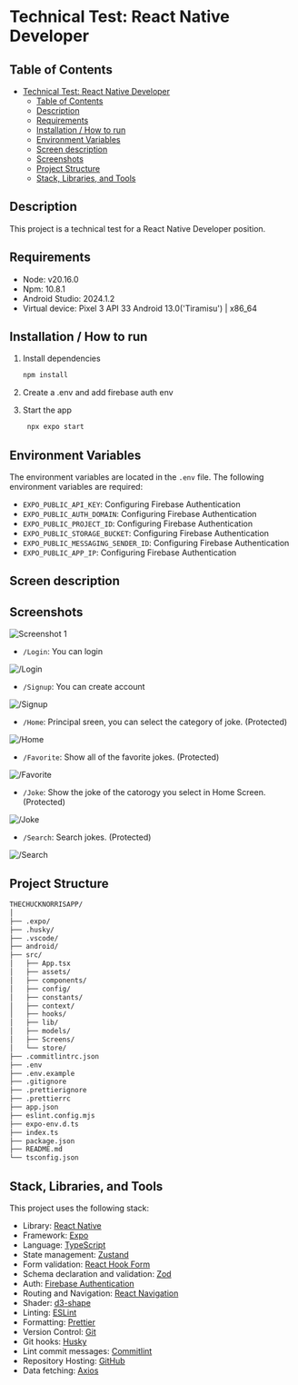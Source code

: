 # Technical Test: React Native Developer

## Table of Contents

- [Technical Test: React Native Developer](#technical-test-react-native-developer)
  - [Table of Contents](#table-of-contents)
  - [Description](#description)
  - [Requirements](#requirements)
  - [Installation / How to run](#installation--how-to-run)
  - [Environment Variables](#environment-variables)
  - [Screen description](#screen-description)
  - [Screenshots](#screenshots)
  - [Project Structure](#project-structure)
  - [Stack, Libraries, and Tools](#stack-libraries-and-tools)

## Description

This project is a technical test for a React Native Developer position.

## Requirements

- Node: v20.16.0
- Npm: 10.8.1
- Android Studio: 2024.1.2
- Virtual device: Pixel 3 API 33 Android 13.0('Tiramisu') | x86_64

## Installation / How to run

1. Install dependencies

   ```bash
   npm install
   ```

2. Create a .env and add firebase auth env

3. Start the app

   ```bash
    npx expo start
   ```

## Environment Variables

The environment variables are located in the `.env` file. The following environment variables are required:

- `EXPO_PUBLIC_API_KEY`: Configuring Firebase Authentication
- `EXPO_PUBLIC_AUTH_DOMAIN`: Configuring Firebase Authentication
- `EXPO_PUBLIC_PROJECT_ID`: Configuring Firebase Authentication
- `EXPO_PUBLIC_STORAGE_BUCKET`: Configuring Firebase Authentication
- `EXPO_PUBLIC_MESSAGING_SENDER_ID`: Configuring Firebase Authentication
- `EXPO_PUBLIC_APP_IP`: Configuring Firebase Authentication

## Screen description

## Screenshots

![Screenshot 1](./public/screen-1.png)

- `/Login`: You can login

![/Login](./doc/login.png)

- `/Signup`: You can create account

![/Signup](./doc/sigup.png)

- `/Home`: Principal sreen, you can select the category of joke. (Protected)

![/Home](./doc/home.png)

- `/Favorite`: Show all of the favorite jokes. (Protected)

![/Favorite](./doc/favorite.png)

- `/Joke`: Show the joke of the catorogy you select in Home Screen. (Protected)

![/Joke](./doc/joke-category.png)

- `/Search`: Search jokes. (Protected)

![/Search](./doc/search.png)

## Project Structure

```bash
THECHUCKNORRISAPP/
│
├── .expo/
├── .husky/
├── .vscode/
├── android/
├── src/
│   ├── App.tsx
│   ├── assets/
│   ├── components/
│   ├── config/
│   ├── constants/
│   ├── context/
│   ├── hooks/
│   ├── lib/
│   ├── models/
│   ├── Screens/
│   └── store/
├── .commitlintrc.json
├── .env
├── .env.example
├── .gitignore
├── .prettierignore
├── .prettierrc
├── app.json
├── eslint.config.mjs
├── expo-env.d.ts
├── index.ts
├── package.json
├── README.md
└── tsconfig.json
```

## Stack, Libraries, and Tools

This project uses the following stack:

- Library: [React Native](https://reactnative.dev/)
- Framework: [Expo](https://docs.expo.dev/)
- Language: [TypeScript](https://www.typescriptlang.org/)
- State management: [Zustand](https://zustand-demo.pmnd.rs/)
- Form validation: [React Hook Form](https://react-hook-form.com/)
- Schema declaration and validation: [Zod](https://zod.dev/)
- Auth: [Firebase Authentication](https://firebase.google.com/products/auth)
- Routing and Navigation: [React Navigation](https://reactnavigation.org/)
- Shader: [d3-shape](https://d3js.org/d3-shape)
- Linting: [ESLint](https://eslint.org/)
- Formatting: [Prettier](https://prettier.io/)
- Version Control: [Git](https://git-scm.com/)
- Git hooks: [Husky](https://typicode.github.io/husky/)
- Lint commit messages: [Commitlint](https://commitlint.js.org/)
- Repository Hosting: [GitHub](https://github.com/)
- Data fetching: [Axios](https://axios-http.com/docs/intro)
